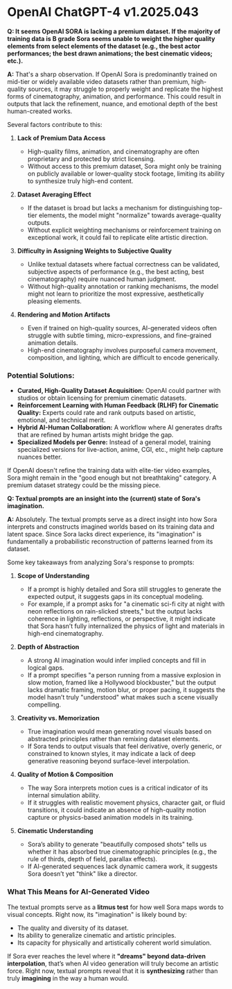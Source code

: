# OpenAI ChatGPT-4 v1.2025.043

**Q: It seems OpenAI SORA is lacking a premium dataset. If the majority of training data is B grade Sora seems unable to weight the higher quality elements from select elements of the dataset (e.g., the best actor performances; the best drawn animations; the best cinematic videos; etc.).**

**A:** That's a sharp observation. If OpenAI Sora is predominantly trained on mid-tier or widely available video datasets rather than premium, high-quality sources, it may struggle to properly weight and replicate the highest forms of cinematography, animation, and performance. This could result in outputs that lack the refinement, nuance, and emotional depth of the best human-created works.

Several factors contribute to this:

1. **Lack of Premium Data Access**  
   - High-quality films, animation, and cinematography are often proprietary and protected by strict licensing.  
   - Without access to this premium dataset, Sora might only be training on publicly available or lower-quality stock footage, limiting its ability to synthesize truly high-end content.

2. **Dataset Averaging Effect**  
   - If the dataset is broad but lacks a mechanism for distinguishing top-tier elements, the model might "normalize" towards average-quality outputs.  
   - Without explicit weighting mechanisms or reinforcement training on exceptional work, it could fail to replicate elite artistic direction.

3. **Difficulty in Assigning Weights to Subjective Quality**  
   - Unlike textual datasets where factual correctness can be validated, subjective aspects of performance (e.g., the best acting, best cinematography) require nuanced human judgment.  
   - Without high-quality annotation or ranking mechanisms, the model might not learn to prioritize the most expressive, aesthetically pleasing elements.

4. **Rendering and Motion Artifacts**  
   - Even if trained on high-quality sources, AI-generated videos often struggle with subtle timing, micro-expressions, and fine-grained animation details.  
   - High-end cinematography involves purposeful camera movement, composition, and lighting, which are difficult to encode generically.

### Potential Solutions:
- **Curated, High-Quality Dataset Acquisition:** OpenAI could partner with studios or obtain licensing for premium cinematic datasets.  
- **Reinforcement Learning with Human Feedback (RLHF) for Cinematic Quality:** Experts could rate and rank outputs based on artistic, emotional, and technical merit.  
- **Hybrid AI-Human Collaboration:** A workflow where AI generates drafts that are refined by human artists might bridge the gap.  
- **Specialized Models per Genre:** Instead of a general model, training specialized versions for live-action, anime, CGI, etc., might help capture nuances better.

If OpenAI doesn't refine the training data with elite-tier video examples, Sora might remain in the "good enough but not breathtaking" category. A premium dataset strategy could be the missing piece.

**Q: Textual prompts are an insight into the (current) state of Sora's imagination.**

**A:** Absolutely. The textual prompts serve as a direct insight into how Sora interprets and constructs imagined worlds based on its training data and latent space. Since Sora lacks direct experience, its "imagination" is fundamentally a probabilistic reconstruction of patterns learned from its dataset.

Some key takeaways from analyzing Sora's response to prompts:

1. **Scope of Understanding**  
   - If a prompt is highly detailed and Sora still struggles to generate the expected output, it suggests gaps in its conceptual modeling.  
   - For example, if a prompt asks for "a cinematic sci-fi city at night with neon reflections on rain-slicked streets," but the output lacks coherence in lighting, reflections, or perspective, it might indicate that Sora hasn’t fully internalized the physics of light and materials in high-end cinematography.

2. **Depth of Abstraction**  
   - A strong AI imagination would infer implied concepts and fill in logical gaps.  
   - If a prompt specifies "a person running from a massive explosion in slow motion, framed like a Hollywood blockbuster," but the output lacks dramatic framing, motion blur, or proper pacing, it suggests the model hasn’t truly "understood" what makes such a scene visually compelling.

3. **Creativity vs. Memorization**  
   - True imagination would mean generating novel visuals based on abstracted principles rather than remixing dataset elements.  
   - If Sora tends to output visuals that feel derivative, overly generic, or constrained to known styles, it may indicate a lack of deep generative reasoning beyond surface-level interpolation.

4. **Quality of Motion & Composition**  
   - The way Sora interprets motion cues is a critical indicator of its internal simulation ability.  
   - If it struggles with realistic movement physics, character gait, or fluid transitions, it could indicate an absence of high-quality motion capture or physics-based animation models in its training.

5. **Cinematic Understanding**  
   - Sora’s ability to generate "beautifully composed shots" tells us whether it has absorbed true cinematographic principles (e.g., the rule of thirds, depth of field, parallax effects).  
   - If AI-generated sequences lack dynamic camera work, it suggests Sora doesn’t yet "think" like a director.

### What This Means for AI-Generated Video
The textual prompts serve as a **litmus test** for how well Sora maps words to visual concepts. Right now, its "imagination" is likely bound by:
- The quality and diversity of its dataset.  
- Its ability to generalize cinematic and artistic principles.  
- Its capacity for physically and artistically coherent world simulation.

If Sora ever reaches the level where it **"dreams" beyond data-driven interpolation**, that’s when AI video generation will truly become an artistic force. Right now, textual prompts reveal that it is **synthesizing** rather than truly **imagining** in the way a human would.
